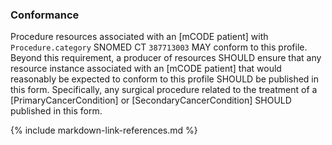 ### Conformance

Procedure resources associated with an [mCODE patient] with `Procedure.category` SNOMED CT `387713003` MAY conform to this profile. Beyond this requirement, a producer of resources SHOULD ensure that any resource instance associated with an [mCODE patient] that would reasonably be expected to conform to this profile SHOULD be published in this form. Specifically, any surgical procedure related to the treatment of a [PrimaryCancerCondition] or [SecondaryCancerCondition] SHOULD published in this form.

{% include markdown-link-references.md %}